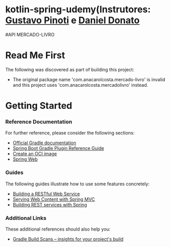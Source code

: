 # kotlin-spring-udemy(Instrutores: [Gustavo Pinoti](https://www.linkedin.com/search/results/all/?keywords=gustavo%20pinoti&origin=RICH_QUERY_SUGGESTION&position=0&searchId=fd42726c-d024-48d0-b638-7eff4304014b&sid=%3BVX) e [Daniel Donato](https://www.linkedin.com/in/daniel-p-donato/)

#API MERCADO-LIVRO

# Read Me First
The following was discovered as part of building this project:

* The original package name 'com.anacarolcosta.mercado-livro' is invalid and this project uses 'com.anacarolcosta.mercadolivro' instead.

# Getting Started

### Reference Documentation
For further reference, please consider the following sections:

* [Official Gradle documentation](https://docs.gradle.org)
* [Spring Boot Gradle Plugin Reference Guide](https://docs.spring.io/spring-boot/docs/2.7.1/gradle-plugin/reference/html/)
* [Create an OCI image](https://docs.spring.io/spring-boot/docs/2.7.1/gradle-plugin/reference/html/#build-image)
* [Spring Web](https://docs.spring.io/spring-boot/docs/2.7.1/reference/htmlsingle/#web)

### Guides
The following guides illustrate how to use some features concretely:

* [Building a RESTful Web Service](https://spring.io/guides/gs/rest-service/)
* [Serving Web Content with Spring MVC](https://spring.io/guides/gs/serving-web-content/)
* [Building REST services with Spring](https://spring.io/guides/tutorials/rest/)

### Additional Links
These additional references should also help you:

* [Gradle Build Scans – insights for your project's build](https://scans.gradle.com#gradle)

